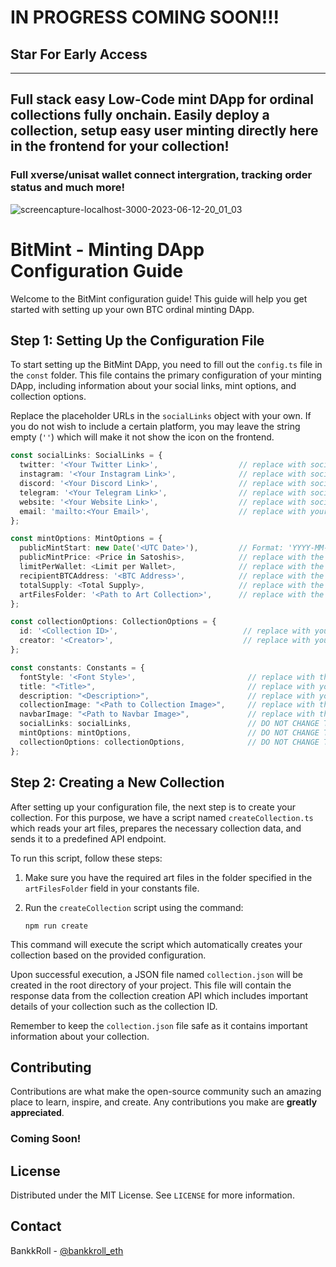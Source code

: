 # IN PROGRESS COMING SOON!!!
## Star For Early Access

---
## Full stack easy Low-Code mint DApp for ordinal collections fully onchain. Easily deploy a collection, setup easy user minting directly here in the frontend for your collection!
### Full xverse/unisat wallet connect intergration, tracking order status and much more!

![screencapture-localhost-3000-2023-06-12-20_01_03](https://github.com/BankkRoll/BitMint2/assets/106103625/7da9ea3d-0ac8-4c3b-8235-b1fa4f57cdc8)


# BitMint - Minting DApp Configuration Guide

Welcome to the BitMint configuration guide! This guide will help you get started with setting up your own BTC ordinal minting DApp.

## Step 1: Setting Up the Configuration File

To start setting up the BitMint DApp, you need to fill out the `config.ts` file in the `const` folder. This file contains the primary configuration of your minting DApp, including information about your social links, mint options, and collection options.


Replace the placeholder URLs in the `socialLinks` object with your own. If you do not wish to include a certain platform, you may leave the string empty (`''`) which will make it not show the icon on the frontend.

```typescript
const socialLinks: SocialLinks = {
  twitter: '<Your Twitter Link>',                  // replace with social link
  instagram: '<Your Instagram Link>',              // replace with social link
  discord: '<Your Discord Link>',                  // replace with social link
  telegram: '<Your Telegram Link>',                // replace with social link
  website: '<Your Website Link>',                  // replace with social link
  email: 'mailto:<Your Email>',                    // replace with your email - ex. 'mailto:example@gmail.com'
};

const mintOptions: MintOptions = {
  publicMintStart: new Date('<UTC Date>'),         // Format: 'YYYY-MM-DDTHH:MM:SS'
  publicMintPrice: <Price in Satoshis>,            // replace with the price per mint
  limitPerWallet: <Limit per Wallet>,              // replace with the limit per wallet
  recipientBTCAddress: '<BTC Address>',            // replace with the recipient BTC address
  totalSupply: <Total Supply>,                     // replace with the total supply of NFTs
  artFilesFolder: '<Path to Art Collection>',      // replace with the path to the art collection
};

const collectionOptions: CollectionOptions = {
  id: '<Collection ID>',                            // replace with your collection ID
  creator: '<Creator>',                             // replace with your creator name
};

const constants: Constants = {
  fontStyle: '<Font Style>',                         // replace with the desired font style - Font1, Font2, Font3, etc. up to Font7
  title: "<Title>",                                  // replace with your title
  description: "<Description>",                      // replace with your description
  collectionImage: "<Path to Collection Image>",     // replace with the path to the collection image
  navbarImage: "<Path to Navbar Image>",             // replace with the path to the navbar image
  socialLinks: socialLinks,                          // DO NOT CHANGE THIS
  mintOptions: mintOptions,                          // DO NOT CHANGE THIS
  collectionOptions: collectionOptions,              // DO NOT CHANGE THIS
};
```

## Step 2: Creating a New Collection

After setting up your configuration file, the next step is to create your collection. For this purpose, we have a script named `createCollection.ts` which reads your art files, prepares the necessary collection data, and sends it to a predefined API endpoint.

To run this script, follow these steps:

1. Make sure you have the required art files in the folder specified in the `artFilesFolder` field in your constants file.

2. Run the `createCollection` script using the command:

   `npm run create`

This command will execute the script which automatically creates your collection based on the provided configuration.

Upon successful execution, a JSON file named `collection.json` will be created in the root directory of your project. This file will contain the response data from the collection creation API which includes important details of your collection such as the collection ID.

Remember to keep the `collection.json` file safe as it contains important information about your collection.




## Contributing

Contributions are what make the open-source community such an amazing place to learn, inspire, and create. Any contributions you make are **greatly appreciated**.

### Coming Soon!

## License

Distributed under the MIT License. See `LICENSE` for more information.

## Contact

BankkRoll - [@bankkroll_eth](https://twitter.com/bankkroll_eth)
